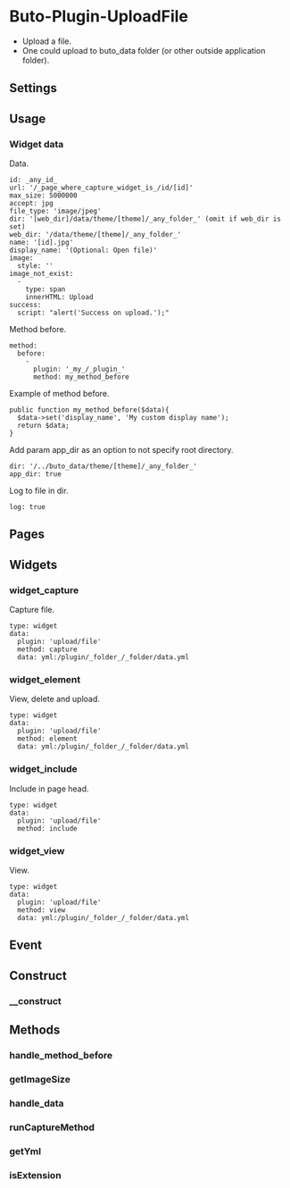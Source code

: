 # Buto-Plugin-UploadFile

<ul>
<li>Upload a file. </li>
<li>One could upload to buto_data folder (or other outside application folder). </li>
</ul>

<a name="key_0"></a>

## Settings



<a name="key_1"></a>

## Usage



<a name="key_1_0"></a>

### Widget data

<p>Data.</p>
<pre><code>id: _any_id_
url: '/_page_where_capture_widget_is_/id/[id]'
max_size: 5000000
accept: jpg
file_type: 'image/jpeg'
dir: '[web_dir]/data/theme/[theme]/_any_folder_' (omit if web_dir is set)
web_dir: '/data/theme/[theme]/_any_folder_'
name: '[id].jpg'
display_name: '(Optional: Open file)'
image:
  style: ''
image_not_exist:
  -
    type: span
    innerHTML: Upload
success:
  script: "alert('Success on upload.');"</code></pre>
<p>Method before.</p>
<pre><code>method:
  before:
    -
      plugin: '_my_/_plugin_'
      method: my_method_before</code></pre>
<p>Example of method before.</p>
<pre><code>public function my_method_before($data){
  $data-&gt;set('display_name', 'My custom display name');
  return $data;
}</code></pre>
<p>Add param app_dir as an option to not specify root directory.</p>
<pre><code>dir: '/../buto_data/theme/[theme]/_any_folder_'
app_dir: true</code></pre>
<p>Log to file in dir.</p>
<pre><code>log: true</code></pre>

<a name="key_2"></a>

## Pages



<a name="key_3"></a>

## Widgets



<a name="key_3_0"></a>

### widget_capture

<p>Capture file.</p>
<pre><code>type: widget
data:
  plugin: 'upload/file'
  method: capture
  data: yml:/plugin/_folder_/_folder/data.yml</code></pre>

<a name="key_3_1"></a>

### widget_element

<p>View, delete and upload.</p>
<pre><code>type: widget
data:
  plugin: 'upload/file'
  method: element
  data: yml:/plugin/_folder_/_folder/data.yml</code></pre>

<a name="key_3_2"></a>

### widget_include

<p>Include in page head.</p>
<pre><code>type: widget
data:
  plugin: 'upload/file'
  method: include</code></pre>

<a name="key_3_3"></a>

### widget_view

<p>View.</p>
<pre><code>type: widget
data:
  plugin: 'upload/file'
  method: view
  data: yml:/plugin/_folder_/_folder/data.yml</code></pre>

<a name="key_4"></a>

## Event



<a name="key_5"></a>

## Construct



<a name="key_5_0"></a>

### __construct



<a name="key_6"></a>

## Methods



<a name="key_6_0"></a>

### handle_method_before



<a name="key_6_1"></a>

### getImageSize



<a name="key_6_2"></a>

### handle_data



<a name="key_6_3"></a>

### runCaptureMethod



<a name="key_6_4"></a>

### getYml



<a name="key_6_5"></a>

### isExtension



